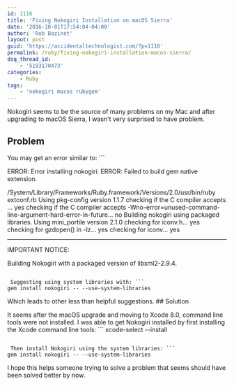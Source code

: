 ```yaml
---
id: 1116
title: 'Fixing Nokogiri Installation on macOS Sierra'
date: '2016-10-01T17:54:04-04:00'
author: 'Rob Bazinet'
layout: post
guid: 'https://accidentaltechnologist.com/?p=1116'
permalink: /ruby/fixing-nokogiri-installation-macos-sierra/
dsq_thread_id:
    - '5193170473'
categories:
    - Ruby
tags:
    - 'nokogiri macos rubygem'
---
```


Nokogiri seems to be the source of many problems on my Mac and after upgrading to macOS Sierra, I wasn't very surprised to have problem.

## Problem

 You may get an error similar to: ```

ERROR: Error installing nokogiri:
ERROR: Failed to build gem native extension.

/System/Library/Frameworks/Ruby.framework/Versions/2.0/usr/bin/ruby extconf.rb
Using pkg-config version 1.1.7
checking if the C compiler accepts ... yes
checking if the C compiler accepts -Wno-error=unused-command-line-argument-hard-error-in-future... no
Building nokogiri using packaged libraries.
Using mini_portile version 2.1.0
checking for iconv.h... yes
checking for gzdopen() in -lz... yes
checking for iconv... yes
************************************************************************
IMPORTANT NOTICE:

Building Nokogiri with a packaged version of libxml2-2.9.4.


```

 Suggesting using system libraries with: ```
gem install nokogiri -- --use-system-libraries
```

 Which leads to other less than helpful suggestions. ## Solution

 It seems after the macOS upgrade and moving to Xcode 8.0, command line tools were not installed. I was able to get Nokogiri installed by first installing the Xcode command line tools: ```
xcode-select --install
```

 Then install Nokogiri using the system libraries: ```
gem install nokogiri -- --use-system-libraries
```

 I hope this helps someone trying to solve a problem that seems should have been solved better by now.